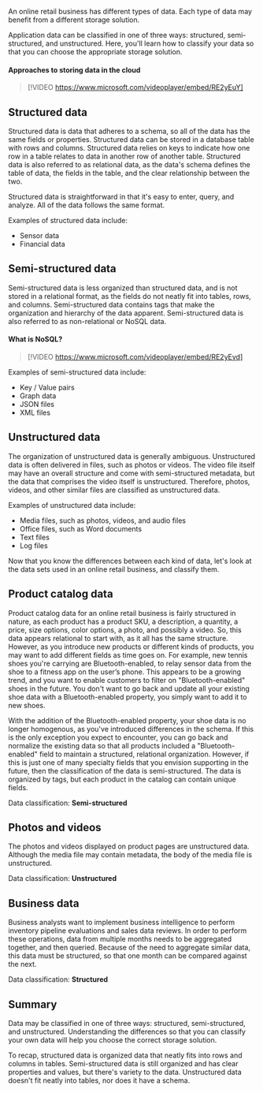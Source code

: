 An online retail business has different types of data. Each type of data may benefit from a different storage solution. 

Application data can be classified in one of three ways: structured, semi-structured, and unstructured. Here, you'll learn how to classify your data so that you can choose the appropriate storage solution.

#### Approaches to storing data in the cloud

> [!VIDEO https://www.microsoft.com/videoplayer/embed/RE2yEuY]

## Structured data

Structured data is data that adheres to a schema, so all of the data has the same fields or properties. Structured data can be stored in a database table with rows and columns. Structured data relies on keys to indicate how one row in a table relates to data in another row of another table. Structured data is also referred to as relational data, as the data's schema defines the table of data, the fields in the table, and the clear relationship between the two.

Structured data is straightforward in that it's easy to enter, query, and analyze. All of the data follows the same format.

Examples of structured data include:

- Sensor data
- Financial data

## Semi-structured data

Semi-structured data is less organized than structured data, and is not stored in a relational format, as the fields do not neatly fit into tables, rows, and columns. Semi-structured data contains tags that make the organization and hierarchy of the data apparent. Semi-structured data is also referred to as non-relational or NoSQL data.

#### What is NoSQL?

> [!VIDEO https://www.microsoft.com/videoplayer/embed/RE2yEvd]

Examples of semi-structured data include:

- Key / Value pairs
- Graph data
- JSON files
- XML files

## Unstructured data

The organization of unstructured data is generally ambiguous. Unstructured data is often delivered in files, such as photos or videos. The video file itself may have an overall structure and come with semi-structured metadata, but the data that comprises the video itself is unstructured. Therefore, photos, videos, and other similar files are classified as unstructured data.

Examples of unstructured data include:

- Media files, such as photos, videos, and audio files
- Office files, such as Word documents
- Text files
- Log files

Now that you know the differences between each kind of data, let's look at the data sets used in an online retail business, and classify them.

## Product catalog data

Product catalog data for an online retail business is fairly structured in nature, as each product has a product SKU, a description, a quantity, a price, size options, color options, a photo, and possibly a video. So, this data appears relational to start with, as it all has the same structure. However, as you introduce new products or different kinds of products, you may want to add different fields as time goes on. For example, new tennis shoes you're carrying are Bluetooth-enabled, to relay sensor data from the shoe to a fitness app on the user’s phone. This appears to be a growing trend, and you want to enable customers to filter on "Bluetooth-enabled" shoes in the future. You don't want to go back and update all your existing shoe data with a Bluetooth-enabled property, you simply want to add it to new shoes.

With the addition of the Bluetooth-enabled property, your shoe data is no longer homogenous, as you've introduced differences in the schema. If this is the only exception you expect to encounter, you can go back and normalize the existing data so that all products included a "Bluetooth-enabled" field to maintain a structured, relational organization. However, if this is just one of many specialty fields that you envision supporting in the future, then the classification of the data is semi-structured. The data is organized by tags, but each product in the catalog can contain unique fields.

Data classification: **Semi-structured**

## Photos and videos

The photos and videos displayed on product pages are unstructured data. Although the media file may contain metadata, the body of the media file is unstructured.

Data classification: **Unstructured**

## Business data

Business analysts want to implement business intelligence to perform inventory pipeline evaluations and sales data reviews. In order to perform these operations, data from multiple months needs to be aggregated together, and then queried. Because of the need to aggregate similar data, this data must be structured, so that one month can be compared against the next.

Data classification: **Structured**

## Summary

Data may be classified in one of three ways: structured, semi-structured, and unstructured. Understanding the differences so that you can classify your own data will help you choose the correct storage solution. 

To recap, structured data is organized data that neatly fits into rows and columns in tables. Semi-structured data is still organized and has clear properties and values, but there's variety to the data. Unstructured data doesn't fit neatly into tables, nor does it have a schema.